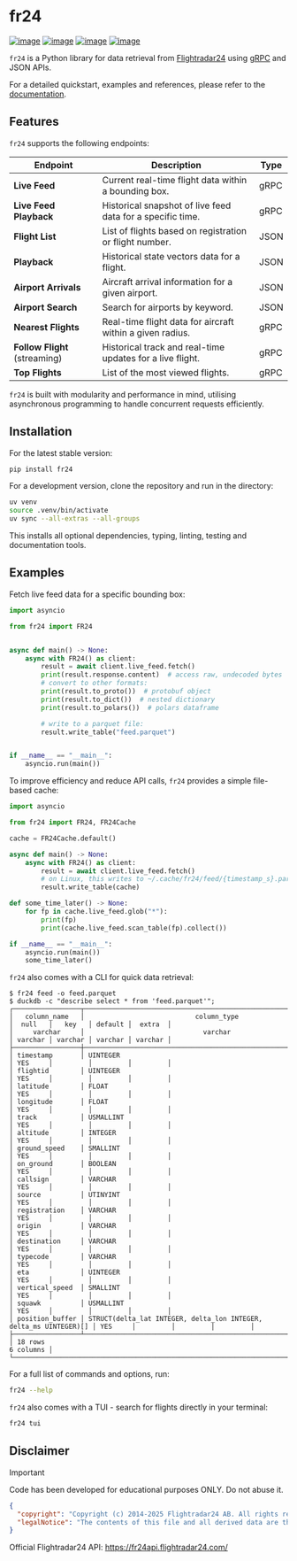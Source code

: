# fr24

[![image](https://img.shields.io/pypi/v/fr24.svg)](https://pypi.python.org/pypi/fr24)
[![image](https://img.shields.io/pypi/l/fr24.svg)](https://pypi.python.org/pypi/fr24)
[![image](https://img.shields.io/pypi/pyversions/fr24.svg)](https://pypi.python.org/pypi/fr24)
[![image](https://img.shields.io/pypi/status/fr24)](https://pypi.python.org/pypi/fr24)

`fr24` is a Python library for data retrieval from [Flightradar24](https://flightradar24.com) using [gRPC](https://github.com/grpc/grpc/blob/master/doc/PROTOCOL-HTTP2.md) and JSON APIs.

For a detailed quickstart, examples and references, please refer to the [documentation](https://cathaypacific8747.github.io/fr24/usage/quickstart/).

## Features

`fr24` supports the following endpoints:

| Endpoint                      | Description                                                    | Type   |
| ------------------------------| -------------------------------------------------------------- | ------ |
| **Live Feed**                 | Current real-time flight data within a bounding box.           | gRPC   |
| **Live Feed Playback**        | Historical snapshot of live feed data for a specific time.     | gRPC   |
| **Flight List**               | List of flights based on registration or flight number.        | JSON   |
| **Playback**                  | Historical state vectors data for a flight.                    | JSON   |
| **Airport Arrivals**          | Aircraft arrival information for a given airport.              | JSON   |
| **Airport Search**            | Search for airports by keyword.                                | JSON   |
| **Nearest Flights**           | Real-time flight data for aircraft within a given radius.      | gRPC   |
| **Follow Flight** (streaming) | Historical track and real-time updates for a live flight.      | gRPC   |
| **Top Flights**               | List of the most viewed flights.                               | gRPC   |

<!--
| **Live Flight Status**        | Real-time status updates for live flights.                     | gRPC   |
| **Live Trail**                | Real-time trail data for a flight.                             | gRPC   |
| **Historic Trail**            | Historical trail data for a flight.                            | gRPC   |
-->

`fr24` is built with modularity and performance in mind, utilising asynchronous programming to handle concurrent requests efficiently.

## Installation

For the latest stable version:

```sh
pip install fr24
```

For a development version, clone the repository and run in the directory:

```sh
uv venv
source .venv/bin/activate
uv sync --all-extras --all-groups
```

This installs all optional dependencies, typing, linting, testing and documentation tools.

## Examples

Fetch live feed data for a specific bounding box:

```py
import asyncio

from fr24 import FR24


async def main() -> None:
    async with FR24() as client:
        result = await client.live_feed.fetch()
        print(result.response.content)  # access raw, undecoded bytes
        # convert to other formats:
        print(result.to_proto())  # protobuf object
        print(result.to_dict())  # nested dictionary
        print(result.to_polars())  # polars dataframe

        # write to a parquet file:
        result.write_table("feed.parquet")


if __name__ == "__main__":
    asyncio.run(main())
```

To improve efficiency and reduce API calls, `fr24` provides a simple file-based cache:

```py
import asyncio

from fr24 import FR24, FR24Cache

cache = FR24Cache.default()

async def main() -> None:
    async with FR24() as client:
        result = await client.live_feed.fetch()
        # on Linux, this writes to ~/.cache/fr24/feed/{timestamp_s}.parquet
        result.write_table(cache)

def some_time_later() -> None:
    for fp in cache.live_feed.glob("*"):
        print(fp)
        print(cache.live_feed.scan_table(fp).collect())

if __name__ == "__main__":
    asyncio.run(main())
    some_time_later()
```

`fr24` also comes with a CLI for quick data retrieval:

```console
$ fr24 feed -o feed.parquet
$ duckdb -c "describe select * from 'feed.parquet'";
┌─────────────────┬───────────────────────────────────────────────────────────────────┬─────────┬─────────┬─────────┬─────────┐
│   column_name   │                            column_type                            │  null   │   key   │ default │  extra  │
│     varchar     │                              varchar                              │ varchar │ varchar │ varchar │ varchar │
├─────────────────┼───────────────────────────────────────────────────────────────────┼─────────┼─────────┼─────────┼─────────┤
│ timestamp       │ UINTEGER                                                          │ YES     │         │         │         │
│ flightid        │ UINTEGER                                                          │ YES     │         │         │         │
│ latitude        │ FLOAT                                                             │ YES     │         │         │         │
│ longitude       │ FLOAT                                                             │ YES     │         │         │         │
│ track           │ USMALLINT                                                         │ YES     │         │         │         │
│ altitude        │ INTEGER                                                           │ YES     │         │         │         │
│ ground_speed    │ SMALLINT                                                          │ YES     │         │         │         │
│ on_ground       │ BOOLEAN                                                           │ YES     │         │         │         │
│ callsign        │ VARCHAR                                                           │ YES     │         │         │         │
│ source          │ UTINYINT                                                          │ YES     │         │         │         │
│ registration    │ VARCHAR                                                           │ YES     │         │         │         │
│ origin          │ VARCHAR                                                           │ YES     │         │         │         │
│ destination     │ VARCHAR                                                           │ YES     │         │         │         │
│ typecode        │ VARCHAR                                                           │ YES     │         │         │         │
│ eta             │ UINTEGER                                                          │ YES     │         │         │         │
│ vertical_speed  │ SMALLINT                                                          │ YES     │         │         │         │
│ squawk          │ USMALLINT                                                         │ YES     │         │         │         │
│ position_buffer │ STRUCT(delta_lat INTEGER, delta_lon INTEGER, delta_ms UINTEGER)[] │ YES     │         │         │         │
├─────────────────┴───────────────────────────────────────────────────────────────────┴─────────┴─────────┴─────────┴─────────┤
│ 18 rows                                                                                                           6 columns │
└─────────────────────────────────────────────────────────────────────────────────────────────────────────────────────────────┘
```

For a full list of commands and options, run:

```sh
fr24 --help
```

`fr24` also comes with a TUI - search for flights directly in your terminal:

```sh
fr24 tui
```

## Disclaimer

> [!IMPORTANT]  
> Code has been developed for educational purposes ONLY. Do not abuse it.

```json
{
  "copyright": "Copyright (c) 2014-2025 Flightradar24 AB. All rights reserved.",
  "legalNotice": "The contents of this file and all derived data are the property of Flightradar24 AB for use exclusively by its products and applications. Using, modifying or redistributing the data without the prior written permission of Flightradar24 AB is not allowed and may result in prosecutions."
}
```

Official Flightradar24 API: https://fr24api.flightradar24.com/